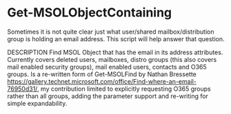 # Get-MSOLObjectContaining
Sometimes it is not quite clear just what user/shared mailbox/distribution group is holding an email address. This script will help answer that question.

DESCRIPTION
Find MSOL Object that has the email in its address attributes. Currently covers deleted users, mailboxes, distro groups (this also covers mail enabled security groups), mail enabled users, contacts and O365 groups. 
Is a re-written form of Get-MSOLFind by Nathan Bressette https://gallery.technet.microsoft.com/office/Find-where-an-email-76950d31/, my contribution limited to explicitly requesting O365 groups rather than all groups, adding the parameter support and re-writing for simple expandability.  
